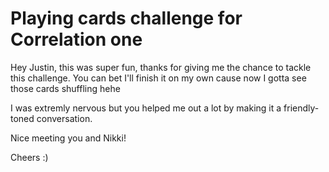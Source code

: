 # Playing cards challenge for Correlation one

Hey Justin, this was super fun, thanks for giving me the chance to tackle this challenge. You can bet I'll finish it on my own cause now I gotta see those cards shuffling hehe

I was extremly nervous but you helped me out a lot by making it a friendly-toned conversation.

Nice meeting you and Nikki!

Cheers :)